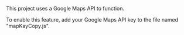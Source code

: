This project uses a Google Maps API to function.

To enable this feature, add your Google Maps API key to the file named "mapKayCopy.js".